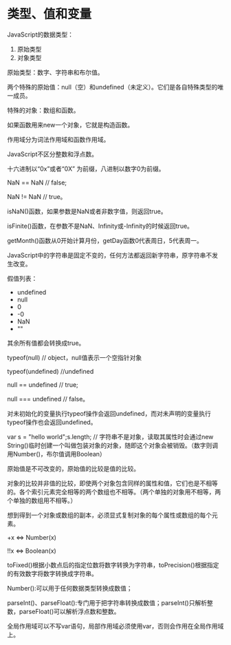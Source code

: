 # 类型、值和变量
JavaScript的数据类型：
1. 原始类型
2. 对象类型

原始类型：数字、字符串和布尔值。

两个特殊的原始值：null（空）和undefined（未定义）。它们是各自特殊类型的唯一成员。

特殊的对象：数组和函数。

如果函数用来new一个对象，它就是构造函数。

作用域分为词法作用域和函数作用域。

JavaScript不区分整数和浮点数。

十六进制以“0x”或者“0X” 为前缀，八进制以数字0为前缀。

NaN == NaN // false;

NaN != NaN // true。

isNaN()函数，如果参数是NaN或者非数字值，则返回true。

isFinite()函数，在参数不是NaN、Infinity或-Infinity的时候返回true。

getMonth()函数从0开始计算月份，getDay函数0代表周日，5代表周一。

JavaScript中的字符串是固定不变的，任何方法都返回新字符串，原字符串不发生改变。

假值列表：
- undefined
- null
- 0
- -0
- NaN
- ""

其余所有值都会转换成true。

typeof(null) // object，null值表示一个空指针对象

typeof(undefined) //undefined

null == undefined // true;

null === undefined // false。

对未初始化的变量执行typeof操作会返回undefined，而对未声明的变量执行typeof操作也会返回undefined。

var s = "hello world";s.length; // 字符串不是对象，读取其属性时会通过new String()临时创建一个叫做包装对象的对象，随即这个对象会被销毁。（数字则调用Number()，布尔值调用Boolean）

原始值是不可改变的，原始值的比较是值的比较。

对象的比较并非值的比较，即使两个对象包含同样的属性和值，它们也是不相等的。各个索引元素完全相等的两个数组也不相等。（两个单独的对象用不相等，两个单独的数组用不相等。）

想到得到一个对象或数组的副本，必须显式复制对象的每个属性或数组的每个元素。

+x <=> Number(x)

!!x <=> Boolean(x)

toFixed()根据小数点后的指定位数将数字转换为字符串，toPrecision()根据指定的有效数字将数字转换成字符串。

Number():可以用于任何数据类型转换成数值；

parseInt()、parseFloat():专门用于把字符串转换成数值；parseInt()只解析整数，parseFloat()可以解析浮点数和整数。

全局作用域可以不写var语句，局部作用域必须使用var，否则会作用在全局作用域上。